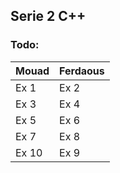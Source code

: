 ## Serie 2 C++

### Todo:

| Mouad | Ferdaous |
| ----- | -------- |
| Ex 1  | Ex 2     |
| Ex 3  | Ex 4     |
| Ex 5  | Ex 6     |
| Ex 7  | Ex 8     |
| Ex 10 | Ex 9     |
